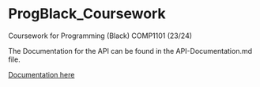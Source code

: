 # ProgBlack_Coursework
Coursework for Programming (Black) COMP1101 (23/24)

The Documentation for the API can be found in the API-Documentation.md file.

[Documentation here](https://github.com/Oscar-Ryley/ProgBlack_Coursework/blob/main/API-Documentation.md)